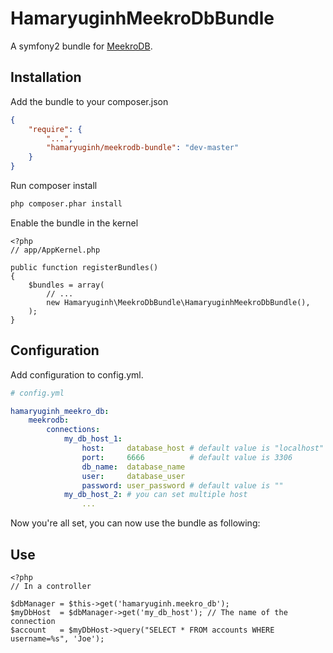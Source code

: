 HamaryuginhMeekroDbBundle
=========================

A symfony2 bundle for [MeekroDB](http://www.meekro.com/index.php).

Installation
------------

Add the bundle to your composer.json

``` json
{
    "require": {
        "...",
        "hamaryuginh/meekrodb-bundle": "dev-master"
    }
}
```

Run composer install

``` sh
php composer.phar install
```

Enable the bundle in the kernel

    <?php
    // app/AppKernel.php

    public function registerBundles()
    {
        $bundles = array(
            // ...
            new Hamaryuginh\MeekroDbBundle\HamaryuginhMeekroDbBundle(),
        );
    }

Configuration
-------------

Add configuration to config.yml.

``` yaml
# config.yml

hamaryuginh_meekro_db:
    meekrodb:
        connections:
            my_db_host_1:
                host:     database_host # default value is "localhost"
                port:     6666          # default value is 3306
                db_name:  database_name
                user:     database_user
                password: user_password # default value is ""
            my_db_host_2: # you can set multiple host
                ...
```

Now you're all set, you can now use the bundle as following:

Use
---

    <?php
    // In a controller

    $dbManager = $this->get('hamaryuginh.meekro_db');
    $myDbHost  = $dbManager->get('my_db_host'); // The name of the connection
    $account   = $myDbHost->query("SELECT * FROM accounts WHERE username=%s", 'Joe');

